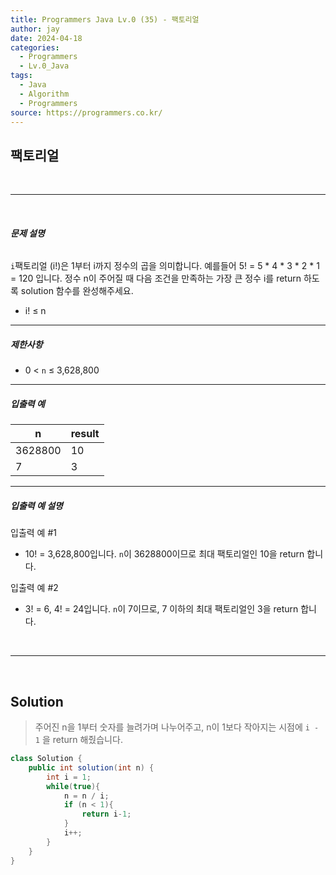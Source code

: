 ```yaml
---
title: Programmers Java Lv.0 (35) - 팩토리얼
author: jay
date: 2024-04-18
categories:
  - Programmers
  - Lv.0_Java
tags:
  - Java
  - Algorithm
  - Programmers
source: https://programmers.co.kr/
---
```

## **팩토리얼**

<br />

---

<br/>

###### **문제 설명**

`i`팩토리얼 (i!)은 1부터 i까지 정수의 곱을 의미합니다. 예를들어 5! = 5 * 4 * 3 * 2 * 1 = 120 입니다. 정수 n이 주어질 때 다음 조건을 만족하는 가장 큰 정수 i를 return 하도록 solution 함수를 완성해주세요.

- i! ≤ n

---

##### **제한사항**

- 0 < `n` ≤ 3,628,800

---

##### **입출력 예**

|n|result|
|---|---|
|3628800|10|
|7|3|

---

##### **입출력 예 설명**

입출력 예 #1

- 10! = 3,628,800입니다. `n`이 3628800이므로 최대 팩토리얼인 10을 return 합니다.

입출력 예 #2

- 3! = 6, 4! = 24입니다. `n`이 7이므로, 7 이하의 최대 팩토리얼인 3을 return 합니다.

<br />

---

<br/>

## **Solution**

> 주어진 n을 1부터 숫자를 늘려가며 나누어주고, n이 1보다 작아지는 시점에 `i - 1` 을 return 해줬습니다.

```java
class Solution {
    public int solution(int n) {
        int i = 1;
        while(true){
            n = n / i;
            if (n < 1){
                return i-1;
            }
            i++;
        }
    }
}
```